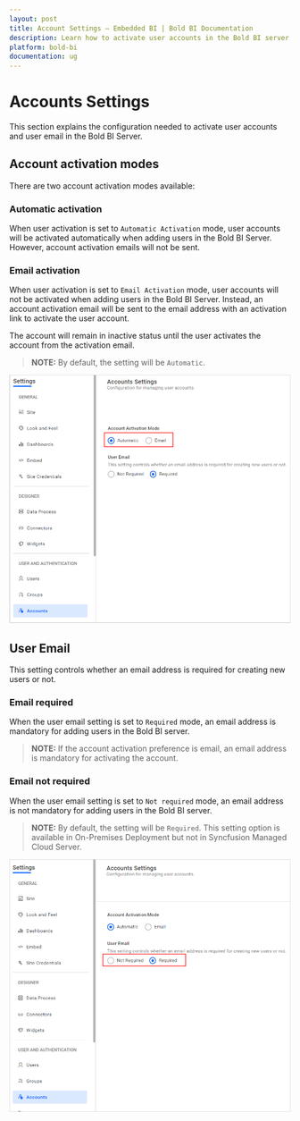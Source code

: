```yaml
---
layout: post
title: Account Settings – Embedded BI | Bold BI Documentation
description: Learn how to activate user accounts in the Bold BI server. There are two account activation modes available - Automatic and Email.
platform: bold-bi
documentation: ug
---
```


# Accounts Settings

This section explains the configuration needed to activate user accounts and user email in the Bold BI Server.

## Account activation modes

There are two account activation modes available:

### Automatic activation

When user activation is set to `Automatic Activation` mode, user accounts will be activated automatically when adding users in the Bold BI Server. However, account activation emails will not be sent.

### Email activation

When user activation is set to `Email Activation` mode, user accounts will not be activated when adding users in the Bold BI Server. Instead, an account activation email will be sent to the email address with an activation link to activate the user account. 

The account will remain in inactive status until the user activates the account from the activation email.

> **NOTE:** By default, the setting will be `Automatic`.

![Accounts Settings](/static/assets/site-administration/images/account-settings.png#width=60%)

## User Email

This setting controls whether an email address is required for creating new users or not.

### Email required

When the user email setting is set to `Required` mode, an email address is mandatory for adding users in the Bold BI server.

> **NOTE:** If the account activation preference is email, an email address is mandatory for activating the account.

### Email not required

When the user email setting is set to `Not required` mode, an email address is not mandatory for adding users in the Bold BI server.

> **NOTE:** By default, the setting will be `Required`. This setting option is available in On-Premises Deployment but not in Syncfusion Managed Cloud Server.

![Email Settings](/static/assets/site-administration/images/email-required-settings.png#width=60%)
